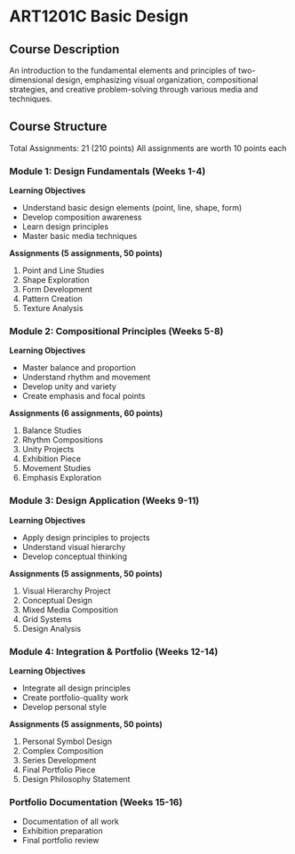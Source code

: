 # ART1201C Basic Design

## Course Description
An introduction to the fundamental elements and principles of two-dimensional design, emphasizing visual organization, compositional strategies, and creative problem-solving through various media and techniques.

## Course Structure
Total Assignments: 21 (210 points)
All assignments are worth 10 points each

### Module 1: Design Fundamentals (Weeks 1-4)
**Learning Objectives**
- Understand basic design elements (point, line, shape, form)
- Develop composition awareness
- Learn design principles
- Master basic media techniques

**Assignments (5 assignments, 50 points)**
1. Point and Line Studies
2. Shape Exploration
3. Form Development
4. Pattern Creation
5. Texture Analysis

### Module 2: Compositional Principles (Weeks 5-8)
**Learning Objectives**
- Master balance and proportion
- Understand rhythm and movement
- Develop unity and variety
- Create emphasis and focal points

**Assignments (6 assignments, 60 points)**
1. Balance Studies
2. Rhythm Compositions
3. Unity Projects
4. Exhibition Piece
5. Movement Studies
6. Emphasis Exploration

### Module 3: Design Application (Weeks 9-11)
**Learning Objectives**
- Apply design principles to projects
- Understand visual hierarchy
- Develop conceptual thinking

**Assignments (5 assignments, 50 points)**
1. Visual Hierarchy Project
2. Conceptual Design
3. Mixed Media Composition
4. Grid Systems
5. Design Analysis

### Module 4: Integration & Portfolio (Weeks 12-14)
**Learning Objectives**
- Integrate all design principles
- Create portfolio-quality work
- Develop personal style

**Assignments (5 assignments, 50 points)**
1. Personal Symbol Design
2. Complex Composition
3. Series Development
4. Final Portfolio Piece
5. Design Philosophy Statement

### Portfolio Documentation (Weeks 15-16)
- Documentation of all work
- Exhibition preparation
- Final portfolio review